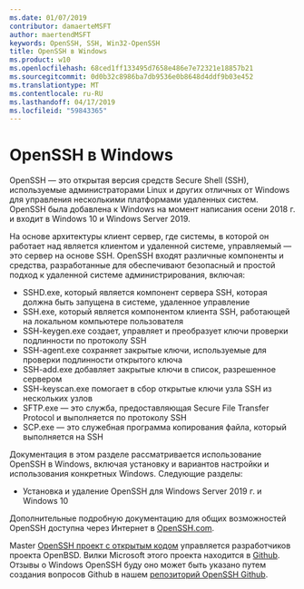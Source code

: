 ```yaml
---
ms.date: 01/07/2019
contributor: damaerteMSFT
author: maertendMSFT
keywords: OpenSSH, SSH, Win32-OpenSSH
title: OpenSSH в Windows
ms.product: w10
ms.openlocfilehash: 68ced1ff133495d7658e486e7e72321e18857b21
ms.sourcegitcommit: 0d0b32c8986ba7db9536e0b8648d4ddf9b03e452
ms.translationtype: MT
ms.contentlocale: ru-RU
ms.lasthandoff: 04/17/2019
ms.locfileid: "59843365"
---
```

# <a name="openssh-in-windows"></a>OpenSSH в Windows

OpenSSH — это открытая версия средств Secure Shell (SSH), используемые администраторами Linux и других отличных от Windows для управления несколькими платформами удаленных систем. OpenSSH была добавлена к Windows на момент написания осени 2018 г. и входит в Windows 10 и Windows Server 2019. 

На основе архитектуры клиент сервер, где системы, в которой он работает над является клиентом и удаленной системе, управляемый — это сервер на основе SSH. OpenSSH входят различные компоненты и средства, разработанные для обеспечивают безопасный и простой подход к удаленной системе администрирования, включая:

* SSHD.exe, который является компонент сервера SSH, которая должна быть запущена в системе, удаленное управление 
* SSH.exe, который является компонентом клиента SSH, работающей на локальном компьютере пользователя
* SSH-keygen.exe создает, управляет и преобразует ключи проверки подлинности по протоколу SSH 
* SSH-agent.exe сохраняет закрытые ключи, используемые для проверки подлинности открытого ключа
* SSH-add.exe добавляет закрытые ключи в список, разрешенное сервером
* SSH-keyscan.exe помогает в сбор открытые ключи узла SSH из нескольких узлов
* SFTP.exe — это служба, предоставляющая Secure File Transfer Protocol и выполняется по протоколу SSH
* SCP.exe — это служебная программа копирования файла, который выполняется на SSH

Документация в этом разделе рассматривается использование OpenSSH в Windows, включая установку и вариантов настройки и использования конкретных Windows. Следующие разделы:
* Установка и удаление OpenSSH для Windows Server 2019 г. и Windows 10

Дополнительные подробную документацию для общих возможностей OpenSSH доступна через Интернет в [OpenSSH.com](https://www.openssh.com/manual.html). 

Master [OpenSSH проект с открытым кодом](https://www.openssh.com) управляется разработчиков проекта OpenBSD. Вилки Microsoft этого проекта находится в [Github](https://github.com/PowerShell/openssh-portable).
Отзывы о Windows OpenSSH буду оно может быть указано путем создания вопросов Github в нашем [репозиторий OpenSSH Github](https://github.com/PowerShell/openssh-portable). 
